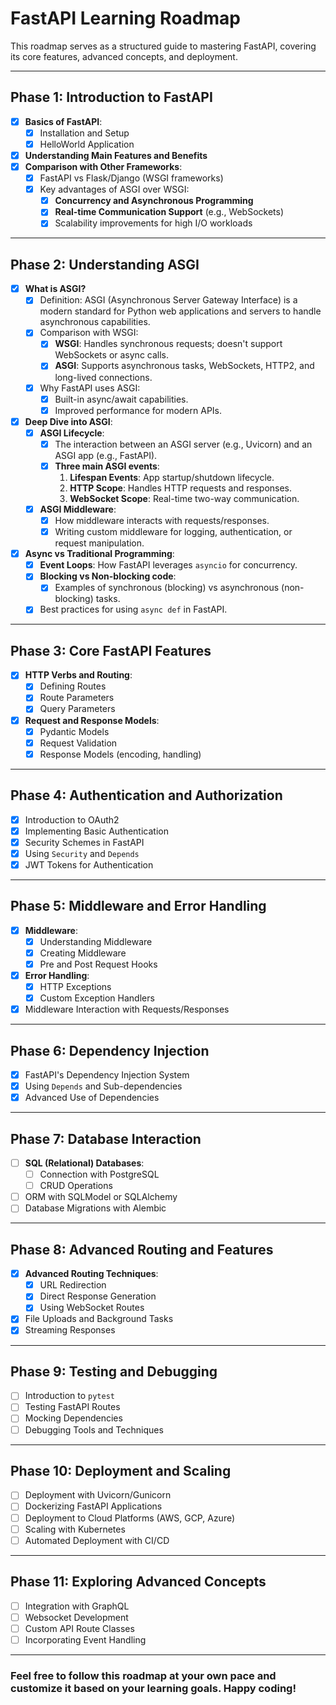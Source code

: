 # FastAPI Learning Roadmap

This roadmap serves as a structured guide to mastering FastAPI, covering its core features, advanced concepts, and deployment.

---

## **Phase 1: Introduction to FastAPI**
- [x] **Basics of FastAPI**:
  - [x] Installation and Setup
  - [x] HelloWorld Application
- [x] **Understanding Main Features and Benefits**
- [x] **Comparison with Other Frameworks**:
  - [x] FastAPI vs Flask/Django (WSGI frameworks)
  - [x] Key advantages of ASGI over WSGI:
    - [x] **Concurrency and Asynchronous Programming**
    - [x] **Real-time Communication Support** (e.g., WebSockets)
    - [x] Scalability improvements for high I/O workloads

---

## **Phase 2: Understanding ASGI**
- [x] **What is ASGI?**
  - [x] Definition: ASGI (Asynchronous Server Gateway Interface) is a modern standard for Python web applications and servers to handle asynchronous capabilities.
  - [x] Comparison with WSGI:
    - [x] **WSGI**: Handles synchronous requests; doesn't support WebSockets or async calls.
    - [x] **ASGI**: Supports asynchronous tasks, WebSockets, HTTP2, and long-lived connections.
  - [x] Why FastAPI uses ASGI:
    - [x] Built-in async/await capabilities.
    - [x] Improved performance for modern APIs.
- [x] **Deep Dive into ASGI**:
  - [x] **ASGI Lifecycle**:
    - [x] The interaction between an ASGI server (e.g., Uvicorn) and an ASGI app (e.g., FastAPI).
    - [x] **Three main ASGI events**:
      1. **Lifespan Events**: App startup/shutdown lifecycle.
      2. **HTTP Scope**: Handles HTTP requests and responses.
      3. **WebSocket Scope**: Real-time two-way communication.
  - [x] **ASGI Middleware**:
    - [x] How middleware interacts with requests/responses.
    - [x] Writing custom middleware for logging, authentication, or request manipulation.
- [x] **Async vs Traditional Programming**:
  - [x] **Event Loops**: How FastAPI leverages `asyncio` for concurrency.
  - [x] **Blocking vs Non-blocking code**:
    - [x] Examples of synchronous (blocking) vs asynchronous (non-blocking) tasks.
  - [x] Best practices for using `async def` in FastAPI.

---

## **Phase 3: Core FastAPI Features**
- [x] **HTTP Verbs and Routing**:
  - [x] Defining Routes
  - [x] Route Parameters
  - [x] Query Parameters
- [x] **Request and Response Models**:
  - [x] Pydantic Models
  - [x] Request Validation
  - [x] Response Models (encoding, handling)

---

## **Phase 4: Authentication and Authorization**
- [x] Introduction to OAuth2
- [x] Implementing Basic Authentication
- [x] Security Schemes in FastAPI
- [x] Using `Security` and `Depends`
- [x] JWT Tokens for Authentication

---

## **Phase 5: Middleware and Error Handling**
- [x] **Middleware**:
  - [x] Understanding Middleware
  - [x] Creating Middleware
  - [x] Pre and Post Request Hooks
- [x] **Error Handling**:
  - [x] HTTP Exceptions
  - [x] Custom Exception Handlers
- [x] Middleware Interaction with Requests/Responses

---

## **Phase 6: Dependency Injection**
- [x] FastAPI's Dependency Injection System
- [x] Using `Depends` and Sub-dependencies
- [x] Advanced Use of Dependencies

---

## **Phase 7: Database Interaction**
- [ ] **SQL (Relational) Databases**:
  - [ ] Connection with PostgreSQL
  - [ ] CRUD Operations
- [ ] ORM with SQLModel or SQLAlchemy
- [ ] Database Migrations with Alembic

---

## **Phase 8: Advanced Routing and Features**
- [x] **Advanced Routing Techniques**:
  - [x] URL Redirection
  - [x] Direct Response Generation
  - [x] Using WebSocket Routes
- [x] File Uploads and Background Tasks
- [x] Streaming Responses

---

## **Phase 9: Testing and Debugging**
- [ ] Introduction to `pytest`
- [ ] Testing FastAPI Routes
- [ ] Mocking Dependencies
- [ ] Debugging Tools and Techniques

---

## **Phase 10: Deployment and Scaling**
- [ ] Deployment with Uvicorn/Gunicorn
- [ ] Dockerizing FastAPI Applications
- [ ] Deployment to Cloud Platforms (AWS, GCP, Azure)
- [ ] Scaling with Kubernetes
- [ ] Automated Deployment with CI/CD

---

## **Phase 11: Exploring Advanced Concepts**
- [ ] Integration with GraphQL
- [ ] Websocket Development
- [ ] Custom API Route Classes
- [ ] Incorporating Event Handling

---

### **Feel free to follow this roadmap at your own pace and customize it based on your learning goals. Happy coding!**
